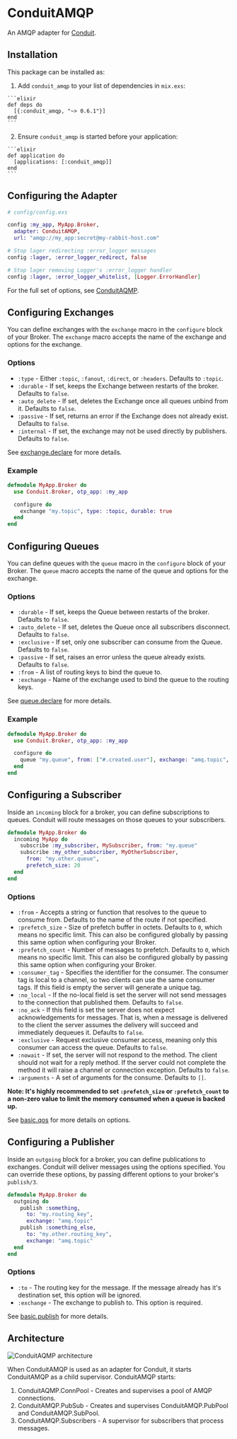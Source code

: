# ConduitAMQP

An AMQP adapter for [Conduit](https://github.com/conduitframework/conduit).

## Installation

This package can be installed as:

  1. Add `conduit_amqp` to your list of dependencies in `mix.exs`:

    ```elixir
    def deps do
      [{:conduit_amqp, "~> 0.6.1"}]
    end
    ```

  2. Ensure `conduit_amqp` is started before your application:

    ```elixir
    def application do
      [applications: [:conduit_amqp]]
    end
    ```

## Configuring the Adapter

```elixir
# config/config.exs

config :my_app, MyApp.Broker,
  adapter: ConduitAMQP,
  url: "amqp://my_app:secret@my-rabbit-host.com"

# Stop lager redirecting :error_logger messages
config :lager, :error_logger_redirect, false

# Stop lager removing Logger's :error_logger handler
config :lager, :error_logger_whitelist, [Logger.ErrorHandler]
```

For the full set of options, see [ConduitAQMP](https://hexdocs.pm/conduit_amqp/ConduitAMQP.html).

## Configuring Exchanges

You can define exchanges with the `exchange` macro in the
`configure` block of your Broker. The `exchange` macro accepts
the name of the exchange and options for the exchange.

### Options

  * `:type` - Either `:topic`, `:fanout`, `:direct`, or `:headers`. Defaults to `:topic`.
  * `:durable` - If set, keeps the Exchange between restarts of the broker. Defaults to `false`.
  * `:auto_delete` - If set, deletes the Exchange once all queues unbind from it. Defaults to `false`.
  * `:passive` - If set, returns an error if the Exchange does not already exist. Defaults to `false`.
  * `:internal` - If set, the exchange may not be used directly by publishers. Defaults to `false`.

See [exchange.declare](https://www.rabbitmq.com/amqp-0-9-1-reference.html#exchange.declare) for more details.

### Example

```elixir
defmodule MyApp.Broker do
  use Conduit.Broker, otp_app: :my_app

  configure do
    exchange "my.topic", type: :topic, durable: true
  end
end
```

## Configuring Queues

You can define queues with the `queue` macro in the
`configure` block of your Broker. The `queue` macro accepts
the name of the queue and options for the exchange.

### Options

  * `:durable` - If set, keeps the Queue between restarts of the broker. Defaults to `false`.
  * `:auto_delete` - If set, deletes the Queue once all subscribers disconnect. Defaults to `false`.
  * `:exclusive` - If set, only one subscriber can consume from the Queue. Defaults to `false`.
  * `:passive` - If set, raises an error unless the queue already exists.  Defaults to `false`.
  * `:from` - A list of routing keys to bind the queue to.
  * `:exchange` - Name of the exchange used to bind the queue to the routing keys.

See [queue.declare](https://www.rabbitmq.com/amqp-0-9-1-reference.html#queue.declare) for more details.

### Example

```elixir
defmodule MyApp.Broker do
  use Conduit.Broker, otp_app: :my_app

  configure do
    queue "my.queue", from: ["#.created.user"], exchange: "amq.topic", durable: true
  end
end
```

## Configuring a Subscriber

Inside an `incoming` block for a broker, you can define subscriptions to queues. Conduit will route messages on those
queues to your subscribers.

``` elixir
defmodule MyApp.Broker do
  incoming MyApp do
    subscribe :my_subscriber, MySubscriber, from: "my.queue"
    subscribe :my_other_subscriber, MyOtherSubscriber,
      from: "my.other.queue",
      prefetch_size: 20
  end
end
```

### Options

* `:from` - Accepts a string or function that resolves to the queue to consume from. Defaults to the name of the route if not specified.
* `:prefetch_size` - Size of prefetch buffer in octets. Defaults to `0`, which means no specific limit. This can also be configured globally by passing this same option when configuring your Broker.
* `:prefetch_count` - Number of messages to prefetch. Defaults to `0`, which means no specific limit. This can also be configured globally by passing this same option when configuring your Broker.
* `:consumer_tag` - Specifies the identifier for the consumer. The consumer tag is local to a channel, so two clients can use the same consumer tags. If this field is empty the server will generate a unique tag.
* `:no_local` - If the no-local field is set the server will not send messages to the connection that published them. Defaults to `false`.
* `:no_ack` - If this field is set the server does not expect acknowledgements for messages. That is, when a message is delivered to the client the server assumes the delivery will succeed and immediately dequeues it. Defaults to `false`.
* `:exclusive` - Request exclusive consumer access, meaning only this consumer can access the queue. Defaults to `false`.
* `:nowait` - If set, the server will not respond to the method. The client should not wait for a reply method. If the server could not complete the method it will raise a channel or connection exception. Defaults to `false`.
* `:arguments` - A set of arguments for the consume. Defaults to `[]`.

__Note: It's highly recommended to set `:prefetch_size` or `:prefetch_count` to a non-zero value to limit the memory consumed when a queue is backed up.__

See [basic.qos](https://www.rabbitmq.com/amqp-0-9-1-reference.html#basic.qos) for more details on options.

## Configuring a Publisher

Inside an `outgoing` block for a broker, you can define publications to exchanges. Conduit will deliver messages using the
options specified. You can override these options, by passing different options to your broker's `publish/3`.

``` elixir
defmodule MyApp.Broker do
  outgoing do
    publish :something,
      to: "my.routing_key",
      exchange: "amq.topic"
    publish :something_else,
      to: "my.other.routing_key",
      exchange: "amq.topic"
  end
end
```

### Options

* `:to` - The routing key for the message. If the message already has it's destination set, this option will be ignored.
* `:exchange` - The exchange to publish to. This option is required.

See [basic.publish](https://www.rabbitmq.com/amqp-0-9-1-reference.html#basic.publish) for more details.

## Architecture

![ConduitAQMP architecture](https://hexdocs.pm/conduit_amqp/assets/architecture.png)

When ConduitAMQP is used as an adapter for Conduit, it starts ConduitAMQP as a child supervisor. ConduitAMQP starts:

  1. ConduitAQMP.ConnPool - Creates and supervises a pool of AMQP connections.
  2. ConduitAMQP.PubSub - Creates and supervises ConduitAMQP.PubPool and ConduitAMQP.SubPool.
  3. ConduitAMQP.Subscribers - A supervisor for subscribers that process messages.
